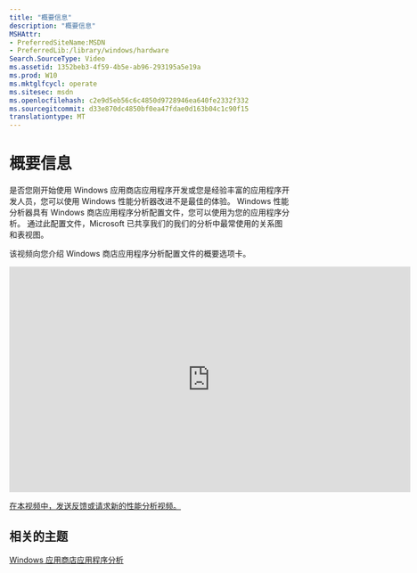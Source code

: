 ```yaml
---
title: "概要信息"
description: "概要信息"
MSHAttr:
- PreferredSiteName:MSDN
- PreferredLib:/library/windows/hardware
Search.SourceType: Video
ms.assetid: 1352beb3-4f59-4b5e-ab96-293195a5e19a
ms.prod: W10
ms.mktglfcycl: operate
ms.sitesec: msdn
ms.openlocfilehash: c2e9d5eb56c6c4850d9728946ea640fe2332f332
ms.sourcegitcommit: d33e870dc4850bf0ea47fdae0d163b04c1c90f15
translationtype: MT
---
```

# <a name="big-picture"></a>概要信息


是否您刚开始使用 Windows 应用商店应用程序开发或您是经验丰富的应用程序开发人员，您可以使用 Windows 性能分析器改进不是最佳的体验。 Windows 性能分析器具有 Windows 商店应用程序分析配置文件，您可以使用为您的应用程序分析。 通过此配置文件，Microsoft 已共享我们的我们的分析中最常使用的关系图和表视图。

该视频向您介绍 Windows 商店应用程序分析配置文件的概要选项卡。

<iframe src="https://hubs-video.ssl.catalog.video.msn.com/embed/c157628f-f494-4b03-82fa-1aa6bc9843f3/IA?csid=ux-en-us&MsnPlayerLeadsWith=html&PlaybackMode=Inline&MsnPlayerDisplayShareBar=false&MsnPlayerDisplayInfoButton=false&iframe=true&QualityOverride=HD" width="720" height="405" allowFullScreen="true" frameBorder="0" scrolling="no"></iframe>

[在本视频中，发送反馈或请求新的性能分析视频。](mailto:lhdocfb@microsoft.com?subject=HCKTestLevelsVIDEO&body=%0D%0A%0D%0AMicrosoft%20uses%20your%20feedback%20to%20improve%20its%20products,%20services%20and%20documentation.%20While%20we%20are%20investigating%20the%20issue%20you%20report,%20we%20may%20send%20e-mail%20to%20you%20to%20ask%20for%20further%20details%20or%20clarification%20on%20the%20feedback%20you%20send%20to%20us,%20and%20we%20may%20send%20e-mail%20to%20you%20to%20let%20you%20know%20that%20your%20feedback%20has%20been%20addressed.%C2%A0%20We%20do%20not%20use%20your%20e-mail%20address%20for%20any%20other%20purpose.%0D%0AFor%20technical%20support,%20contact%20http://go.microsoft.com/fwlink/?LinkId=143702.%0D%0A%0D%0A%20For%20further%20information%20about%20the%20Microsoft%20Online%20Privacy%20Statement,%20please%20see%20http://go.microsoft.com/fwlink/?LinkId=143701.)

## <a name="related-topics"></a>相关的主题


[Windows 应用商店应用程序分析](windows-store-app-analysis.md)

 

 







